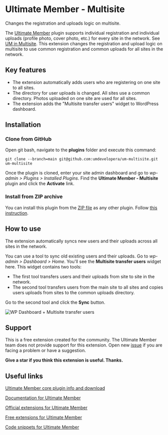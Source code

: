 # Ultimate Member - Multisite
Changes the registration and uploads logic on multisite.

The [Ultimate Member](https://wordpress.org/plugins/ultimate-member/) plugin supports individual registration and individual uploads (profile photo, cover photo, etc.) for every site in the network. See [UM in Multisite](https://docs.ultimatemember.com/article/1717-um-in-multisite).
This extension changes the registration and upload logic on multisite to use common registration and common uploads for all sites in the network.

## Key features
- The extension automatically adds users who are registering on one site to all sites.
- The directory for user uploads is changed. All sites use a common directory. Photos uploaded on one site are used for all sites.
- The extension adds the "Multisite transfer users" widget to WordPress dashboard.

## Installation

### Clone from GitHub

Open git bash, navigate to the **plugins** folder and execute this command:

`git clone --branch=main git@github.com:umdevelopera/um-multisite.git um-multisite`

Once the plugin is cloned, enter your site admin dashboard and go to _wp-admin > Plugins > Installed Plugins_. Find the **Ultimate Member - Multisite** plugin and click the **Activate** link.

### Install from ZIP archive

You can install this plugin from the [ZIP file](https://drive.google.com/file/d/1OqUsg-yYTimFUf9P_3k1NKbx0cOApqdY/view) as any other plugin. Follow [this instruction](https://wordpress.org/support/article/managing-plugins/#upload-via-wordpress-admin).

## How to use

The extension automatically syncs new users and their uploads across all sites in the network.

You can use a tool to sync old existing users and their uploads. Go to _wp-admin > Dashboard > Home_. 
You'll see the **Multisite transfer users** widget here. This widget contains two tools:
- The first tool transfers users and their uploads from site to site in the network.
- The second tool transfers users from the main site to all sites and copies users uploads from sites to the common uploads directory.

Go to the second tool and click the **Sync** button.

![WP Dashboard + Multisite transfer users](https://user-images.githubusercontent.com/113178913/190995444-ba0da47f-2633-4e15-9c31-ee134ec9be6f.png)

## Support

This is a free extension created for the community. The Ultimate Member team does not provide support for this extension.
Open new [issue](https://github.com/umdevelopera/um-multisite/issues) if you are facing a problem or have a suggestion.

**Give a star if you think this extension is useful. Thanks.**

## Useful links

[Ultimate Member core plugin info and download](https://wordpress.org/plugins/ultimate-member)

[Documentation for Ultimate Member](https://docs.ultimatemember.com)

[Official extensions for Ultimate Member](https://ultimatemember.com/extensions/)

[Free extensions for Ultimate Member](https://docs.google.com/document/d/1wp5oLOyuh5OUtI9ogcPy8NL428rZ8PVTu_0R-BuKKp8/edit?usp=sharing)

[Code snippets for Ultimate Member](https://docs.google.com/document/d/1_bikh4JYlSjjQa0bX1HDGznpLtI0ur_Ma3XQfld2CKk/edit?usp=sharing)

